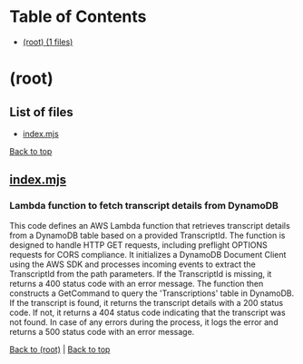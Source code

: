 # Table of Contents

- [(root) (1 files)](#root)
# (root)

## List of files

- [index.mjs](#indexmjs)

[Back to top](#table-of-contents)

## [index.mjs](index.mjs)

### Lambda function to fetch transcript details from DynamoDB

This code defines an AWS Lambda function that retrieves transcript details from a DynamoDB table based on a provided TranscriptId. The function is designed to handle HTTP GET requests, including preflight OPTIONS requests for CORS compliance. It initializes a DynamoDB Document Client using the AWS SDK and processes incoming events to extract the TranscriptId from the path parameters. If the TranscriptId is missing, it returns a 400 status code with an error message. The function then constructs a GetCommand to query the 'Transcriptions' table in DynamoDB. If the transcript is found, it returns the transcript details with a 200 status code. If not, it returns a 404 status code indicating that the transcript was not found. In case of any errors during the process, it logs the error and returns a 500 status code with an error message.

[Back to (root)](#root) | [Back to top](#table-of-contents)

